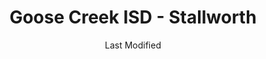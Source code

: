 ---
layout: location-page
date: Last Modified
description: "Local COVID-19 testing is available at Goose Creek ISD - Stallworth in Baytown, Texas, USA."
permalink: "locations/texas/baytown/goose-creek-isd-stallworth/"
tags:
  - locations
  - texas
title: Goose Creek ISD - Stallworth
uniqueName: goose-creek-isd-stallworth
state: Texas
stateAbbr: TX
hood: "Baytown"
address: "2102 East Archer Road"
city: "Baytown"
zip: "77521"
zipsNearby: "77326 77411 77511 77512 77514 77515 77516 77518 77413 77519 77520 77521 77522 77523 77417 77657 77701 77702 77703 77704 77705 77706 77707 77708 77709 77710 77713 77720 77725 77726 77401 77402 77422 77423 77530 77613 77327 77328 77531 77331 77301 77302 77303 77304 77305 77306 77384 77385 77532 77410 77429 77433 77533 77430 77534 77431 77535 77536 77538 77539 77541 77542 77545 77546 77549 77441 77547 77550 77551 77552 77553 77554 77555 77335 77444 77622 77560 77561 77623 77562 77563 77447 77315 77001 77002 77003 77004 77005 77006 77007 77008 77009 77010 77011 77012 77013 77014 77015 77016 77017 77018 77019 77020 77021 77022 77023 77024 77025 77026 77027 77028 77029 77030 77031 77032 77033 77034 77035 77036 77037 77038 77039 77040 77041 77042 77043 77044 77045 77046 77047 77048 77049 77050 77051 77052 77053 77054 77055 77056 77057 77058 77059 77060 77061 77062 77063 77064 77065 77066 77067 77068 77069 77070 77071 77072 77073 77074 77075 77076 77077 77078 77079 77080 77081 77082 77083 77084 77085 77086 77087 77088 77089 77090 77091 77092 77093 77094 77095 77096 77098 77099 77201 77202 77203 77204 77205 77206 77207 77208 77209 77210 77212 77213 77215 77216 77217 77218 77219 77220 77221 77222 77223 77224 77225 77226 77227 77228 77229 77230 77231 77233 77234 77235 77236 77237 77238 77240 77241 77242 77243 77244 77245 77248 77249 77251 77252 77253 77254 77255 77256 77257 77258 77259 77261 77262 77263 77265 77266 77267 77268 77269 77270 77271 77272 77273 77274 77275 77277 77279 77280 77282 77284 77287 77288 77289 77290 77291 77292 77293 77297 77299 77336 77564 77325 77338 77339 77345 77346 77347 77396 77449 77450 77491 77492 77493 77494 77565 77625 77566 77568 77571 77572 77573 77574 77575 77577 77353 77354 77355 77578 77459 77489 77580 77627 77461 77357 77629 77463 77464 77501 77502 77503 77504 77505 77506 77507 77508 77466 77581 77584 77588 77362 77617 77650 77365 77582 77406 77407 77469 77368 77471 77583 77369 77510 77517 77585 77586 77371 77476 77659 77587 77372 77373 77379 77380 77381 77382 77383 77386 77387 77388 77389 77391 77393 77477 77497 77661 77478 77479 77487 77496 77498 77590 77591 77592 77374 77481 77337 77375 77377 77663 77376 77484 77597 77598 77486 77318 77378 77665 77097 77246 77247 77250 77260 77276 77278 77285 77286 77294 77296 77298" 
mapUrl: "http://maps.apple.com/?q=Goose+Creek+ISD+-+Stallworth&address=2102+East+Archer+Road,Baytown,Texas,77521"
locationType: Please contact for drive-thru/walk-in availability.
phone: "832-927-7575"
website: "https://checkforcorona.com/harris-county#/welcome"
onlineBooking: undefined
closed: undefined
closedUpdate: April 21st, 2020
notes: "Must have fever and other symptoms. Only for individuals with direct and unprotected exposure to a known positive case."
days: Contact for hours of operation.
ctaMessage: Learn more
ctaUrl: "https://checkforcorona.com/harris-county#/welcome"
---